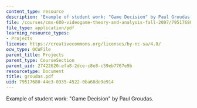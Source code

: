 ```yaml
---
content_type: resource
description: 'Example of student work: "Game Decision" by Paul Groudas.'
file: /courses/cms-600-videogame-theory-and-analysis-fall-2007/7951768044e3033545220ba68de9e914_groudas.pdf
file_type: application/pdf
learning_resource_types:
- Projects
license: https://creativecommons.org/licenses/by-nc-sa/4.0/
ocw_type: OCWFile
parent_title: Projects
parent_type: CourseSection
parent_uid: 27422620-efa8-2dce-c8e8-c59eb7767e9b
resourcetype: Document
title: groudas.pdf
uid: 79517680-44e3-0335-4522-0ba68de9e914
---
```

Example of student work: "Game Decision" by Paul Groudas.